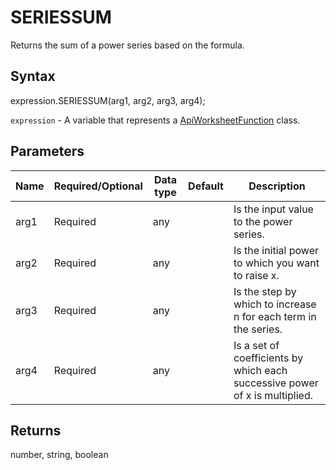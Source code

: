 # SERIESSUM

Returns the sum of a power series based on the formula.

## Syntax

expression.SERIESSUM(arg1, arg2, arg3, arg4);

`expression` - A variable that represents a [ApiWorksheetFunction](../ApiWorksheetFunction.md) class.

## Parameters

| **Name** | **Required/Optional** | **Data type** | **Default** | **Description** |
| ------------- | ------------- | ------------- | ------------- | ------------- |
| arg1 | Required | any |  | Is the input value to the power series. |
| arg2 | Required | any |  | Is the initial power to which you want to raise x. |
| arg3 | Required | any |  | Is the step by which to increase n for each term in the series. |
| arg4 | Required | any |  | Is a set of coefficients by which each successive power of x is multiplied. |

## Returns

number, string, boolean
